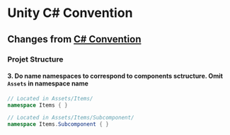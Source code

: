 # Unity C# Convention

## Changes from [С# Convention](../csharp/csharp-convention.md)

### Projet Structure

#### 3. Do name namespaces to correspond to components sctructure. Omit `Assets` in namespace name

```csharp
// Located in Assets/Items/
namespace Items { }

// Located in Assets/Items/Subcomponent/
namespace Items.Subcomponent { }
```
